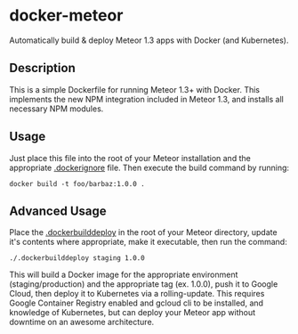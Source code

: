 # docker-meteor
Automatically build & deploy Meteor 1.3 apps with Docker (and Kubernetes).

## Description
This is a simple Dockerfile for running Meteor 1.3+ with Docker. This implements the new NPM integration included in Meteor 1.3, and installs all necessary NPM modules.

## Usage
Just place this file into the root of your Meteor installation and the appropriate [.dockerignore](https://github.com/markoshust/docker-meteor/blob/master/.dockerignore) file. Then execute the build command by running:

```
docker build -t foo/barbaz:1.0.0 .
```

## Advanced Usage
Place the [.dockerbuilddeploy](https://github.com/markoshust/docker-meteor/blob/master/.dockerbuilddeploy) in the root of your Meteor directory, update it's contents where appropriate, make it executable, then run the command:

```
./.dockerbuilddeploy staging 1.0.0
```

This will build a Docker image for the appropriate environment (staging/production) and the appropriate tag (ex. 1.0.0), push it to Google Cloud, then deploy it to Kubernetes via a rolling-update. This requires Google Container Registry enabled and gcloud cli to be installed, and knowledge of Kubernetes, but can deploy your Meteor app without downtime on an awesome architecture.
